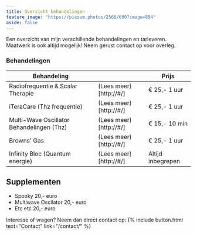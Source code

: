 ```yaml
---
title: Overzicht behandelingen
feature_image: "https://picsum.photos/2560/600?image=894"
aside: false
---
```


Een overzicht van mijn verschillende behandelingen en tarieveren. Maatwerk is ook altijd mogelijk! Neem gerust contact op voor overleg.

### Behandelingen

| **Behandeling**                            	|                         	|  **Prijs**        |
|-------------------------------------------	|-------------------	      |-----------------	|
| Radiofrequentie & Scalar Therapie         	| (Lees meer)[http://#/]  	| € 25,- 1 uur    	|
| iTeraCare (Thz frequentie)                	| (Lees meer)[http://#/] 	  | € 25,- 1 uur    	|
| Multi-Wave Oscillator Behandelingen (Thz) 	| (Lees meer)[http://#/]   	| € 15,- 10 min   	|
| Browns' Gas                               	| (Lees meer)[http://#/] 	  | € 25,- 1 uur    	|
| Infinity Bloc (Quantum energie)           	| (Lees meer)[http://#/] 	  | Altijd inbegrepen 	|

## Supplementen

* Spooky                  20,- euro
* Multiwave Oscilator     20,- euro
* Etc etc                 20,- euro 

Interesse of vragen? Neem dan direct contact op: 
{% include button.html text="Contact" link="/contact/" %}
